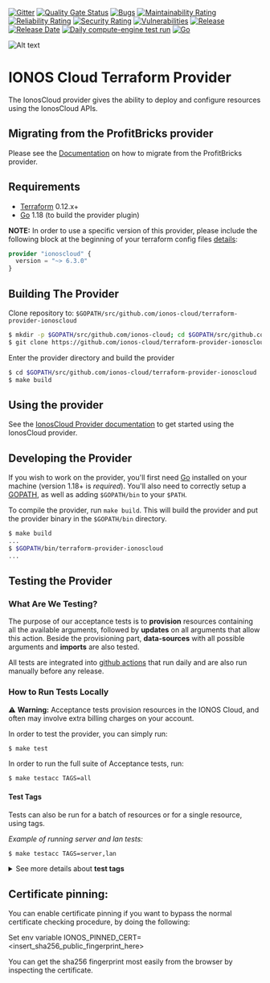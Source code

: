 
[![Gitter](https://img.shields.io/gitter/room/ionos-cloud/sdk-general)](https://gitter.im/ionos-cloud/sdk-general)
[![Quality Gate Status](https://sonarcloud.io/api/project_badges/measure?project=terraform-provider&metric=alert_status)](https://sonarcloud.io/dashboard?id=terraform-provider)
[![Bugs](https://sonarcloud.io/api/project_badges/measure?project=terraform-provider&metric=bugs)](https://sonarcloud.io/dashboard?id=terraform-provider)
[![Maintainability Rating](https://sonarcloud.io/api/project_badges/measure?project=terraform-provider&metric=sqale_rating)](https://sonarcloud.io/dashboard?id=terraform-provider)
[![Reliability Rating](https://sonarcloud.io/api/project_badges/measure?project=terraform-provider&metric=reliability_rating)](https://sonarcloud.io/dashboard?id=terraform-provider)
[![Security Rating](https://sonarcloud.io/api/project_badges/measure?project=terraform-provider&metric=security_rating)](https://sonarcloud.io/dashboard?id=terraform-provider)
[![Vulnerabilities](https://sonarcloud.io/api/project_badges/measure?project=terraform-provider&metric=vulnerabilities)](https://sonarcloud.io/dashboard?id=terraform-provider)
[![Release](https://img.shields.io/github/v/release/ionos-cloud/terraform-provider-ionoscloud.svg)](https://github.com/ionos-cloud/terraform-provider-ionoscloud/releases/latest)
[![Release Date](https://img.shields.io/github/release-date/ionos-cloud/terraform-provider-ionoscloud.svg)](https://github.com/ionos-cloud/terraform-provider-ionoscloud/releases/latest)
[![Daily compute-engine test run](https://github.com/ionos-cloud/terraform-provider-ionoscloud/actions/workflows/daily-test-run.yml/badge.svg)](https://github.com/ionos-cloud/terraform-provider-ionoscloud/actions/workflows/daily-test-run.yml)
[![Go](https://img.shields.io/github/go-mod/go-version/ionos-cloud/terraform-provider-ionoscloud.svg)](https://github.com/ionos-cloud/terraform-provider-ionoscloud)

![Alt text](.github/IONOS.CLOUD.BLU.svg?raw=true "Title")

# IONOS Cloud Terraform Provider

The IonosCloud provider gives the ability to deploy and configure resources using the IonosCloud APIs.

## Migrating from the ProfitBricks provider

Please see the [Documentation](docs/index.md#migrating-from-the-profitbricks-provider) on how to migrate from the ProfitBricks provider.

## Requirements

- [Terraform](https://www.terraform.io/downloads.html) 0.12.x+
- [Go](https://golang.org/doc/install) 1.18 (to build the provider plugin)

**NOTE:** In order to use a specific version of this provider, please include the following block at the beginning of your terraform config files [details](https://www.terraform.io/docs/configuration/terraform.html#specifying-a-required-terraform-version):

```terraform
provider "ionoscloud" {
  version = "~> 6.3.0"
}
```

## Building The Provider

Clone repository to: `$GOPATH/src/github.com/ionos-cloud/terraform-provider-ionoscloud`

```sh
$ mkdir -p $GOPATH/src/github.com/ionos-cloud; cd $GOPATH/src/github.com/ionos-cloud
$ git clone https://github.com/ionos-cloud/terraform-provider-ionoscloud.git
```

Enter the provider directory and build the provider

```sh
$ cd $GOPATH/src/github.com/ionos-cloud/terraform-provider-ionoscloud
$ make build
```

## Using the provider

See the [IonosCloud Provider documentation](https://registry.terraform.io/providers/ionos-cloud/ionoscloud/latest/docs) to get started using the IonosCloud provider.

## Developing the Provider

If you wish to work on the provider, you'll first need [Go](http://www.golang.org) installed on your machine (version 1.18+ is _required_). You'll also need to correctly setup a [GOPATH](http://golang.org/doc/code.html#GOPATH), as well as adding `$GOPATH/bin` to your `$PATH`.

To compile the provider, run `make build`. This will build the provider and put the provider binary in the `$GOPATH/bin` directory.

```sh
$ make build
...
$ $GOPATH/bin/terraform-provider-ionoscloud
...
```

## Testing the Provider

### What Are We Testing?

The purpose of our acceptance tests is to **provision** resources containing all the available arguments, followed by **updates** on all arguments that allow this action. Beside the provisioning part, **data-sources** with all possible arguments and **imports** are also tested.

All tests are integrated into [github actions](https://github.com/ionos-cloud/terraform-provider-ionoscloud/actions) that run daily and are also run manually before any release.

### How to Run Tests Locally 

⚠️ **Warning:** Acceptance tests provision resources in the IONOS Cloud, and often may involve extra billing charges on your account.

In order to test the provider, you can simply run:

``` sh
$ make test
```

In order to run the full suite of Acceptance tests, run:

``` sh
$ make testacc TAGS=all
```

#### Test Tags

Tests can also be run for a batch of resources or for a single resource, using tags.

_Example of running server and lan tests:_
``` sh
$ make testacc TAGS=server,lan
```

<details> <summary title="Click to toggle">See more details about <b>test tags</b></summary>

**Build tags** are named as follows:

- `compute` - all **compute engine** tests (datacenter, firewall rule, image, IP block, IP failover, lan, location, nic, private cross connect, server, snapshot, template, volume)
- `nlb` - **network load balancer** and **network load balancer forwarding rule** tests
- `natgateway` - **NAT gateway** and **NAT gateway rule** tests
- `k8s` - **k8s cluster** and **k8s node pool** tests
- `dbaas` - **DBaaS postgres cluster** tests
- `alb` - **Application Load Balancer** tests

``` sh
$ make testacc TAGS=dbaas
```

You can also test one single resource, using one of the tags: `backup`, `datacenter`, `dbaas`, `firewall`, `group`, `image`, `ipblock`, `ipfailover`, `k8s`, `lan`, `location`, `natgateway`,
`nlb`, `nic`, `pcc`, `resource`, `s3key`, `server`, `share`, `snapshot`, `template`, `user`, `volume`

</details>

## Certificate pinning:

You can enable certificate pinning if you want to bypass the normal certificate checking procedure, 
by doing the following: 

Set env variable IONOS_PINNED_CERT=<insert_sha256_public_fingerprint_here>

You can get the sha256 fingerprint most easily from the browser by inspecting the certificate.
